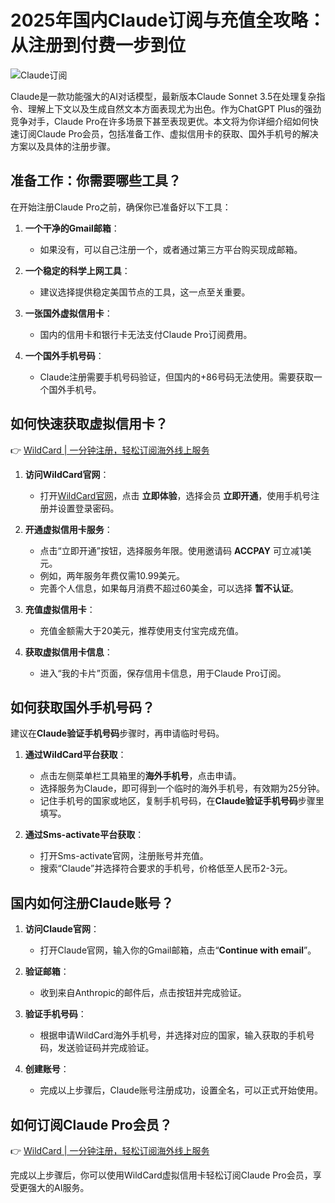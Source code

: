 # 2025年国内Claude订阅与充值全攻略：从注册到付费一步到位

![Claude订阅](https://bbtdd.com/img/776824197146.webp)

Claude是一款功能强大的AI对话模型，最新版本Claude Sonnet 3.5在处理复杂指令、理解上下文以及生成自然文本方面表现尤为出色。作为ChatGPT Plus的强劲竞争对手，Claude Pro在许多场景下甚至表现更优。本文将为你详细介绍如何快速订阅Claude Pro会员，包括准备工作、虚拟信用卡的获取、国外手机号的解决方案以及具体的注册步骤。

## 准备工作：你需要哪些工具？

在开始注册Claude Pro之前，确保你已准备好以下工具：

1. **一个干净的Gmail邮箱**：  
   - 如果没有，可以自己注册一个，或者通过第三方平台购买现成邮箱。

2. **一个稳定的科学上网工具**：  
   - 建议选择提供稳定美国节点的工具，这一点至关重要。

3. **一张国外虚拟信用卡**：  
   - 国内的信用卡和银行卡无法支付Claude Pro订阅费用。

4. **一个国外手机号码**：  
   - Claude注册需要手机号码验证，但国内的+86号码无法使用。需要获取一个国外手机号。

## 如何快速获取虚拟信用卡？

👉 [WildCard | 一分钟注册，轻松订阅海外线上服务](https://bbtdd.com/WildCard)

1. **访问WildCard官网**：  
   - 打开[WildCard官网](https://bbtdd.com/WildCard)，点击 **立即体验**，选择会员 **立即开通**，使用手机号注册并设置登录密码。

2. **开通虚拟信用卡服务**：  
   - 点击“立即开通”按钮，选择服务年限。使用邀请码 **ACCPAY** 可立减1美元。  
   - 例如，两年服务年费仅需10.99美元。  
   - 完善个人信息，如果每月消费不超过60美金，可以选择 **暂不认证**。

3. **充值虚拟信用卡**：  
   - 充值金额需大于20美元，推荐使用支付宝完成充值。

4. **获取虚拟信用卡信息**：  
   - 进入“我的卡片”页面，保存信用卡信息，用于Claude Pro订阅。

## 如何获取国外手机号码？

建议在**Claude验证手机号码**步骤时，再申请临时号码。

1. **通过WildCard平台获取**：  
   - 点击左侧菜单栏工具箱里的**海外手机号**，点击申请。  
   - 选择服务为Claude，即可得到一个临时的海外手机号，有效期为25分钟。  
   - 记住手机号的国家或地区，复制手机号码，在**Claude验证手机号码**步骤里填写。

2. **通过Sms-activate平台获取**：  
   - 打开Sms-activate官网，注册账号并充值。  
   - 搜索“Claude”并选择符合要求的手机号，价格低至人民币2-3元。

## 国内如何注册Claude账号？

1. **访问Claude官网**：  
   - 打开Claude官网，输入你的Gmail邮箱，点击“**Continue with email**”。

2. **验证邮箱**：  
   - 收到来自Anthropic的邮件后，点击按钮并完成验证。

3. **验证手机号码**：  
   - 根据申请WildCard海外手机号，并选择对应的国家，输入获取的手机号码，发送验证码并完成验证。

4. **创建账号**：  
   - 完成以上步骤后，Claude账号注册成功，设置全名，可以正式开始使用。

## 如何订阅Claude Pro会员？

👉 [WildCard | 一分钟注册，轻松订阅海外线上服务](https://bbtdd.com/WildCard)

完成以上步骤后，你可以使用WildCard虚拟信用卡轻松订阅Claude Pro会员，享受更强大的AI服务。